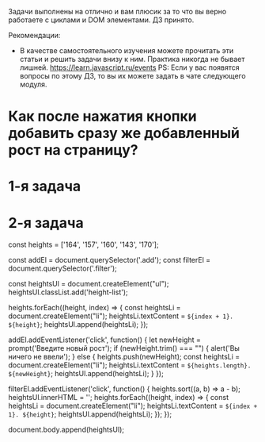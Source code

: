 Задачи выполнены на отлично и вам плюсик за то что вы верно работаете с циклами и DOM элементами.
ДЗ принято.


Рекомендации:
- В качестве самостоятельного изучения можете прочитать эти статьи и решить задачи внизу к ним. Практика никогда не бывает лишней.
https://learn.javascript.ru/events
PS: Если у вас появятся вопросы по этому ДЗ, то вы их можете задать в чате следующего модуля.


# Как после нажатия кнопки добавить сразу же добавленный рост на страницу?

# 1-я задача


# 2-я задача
const heights = ['164', '157', '160', '143', '170'];

const addEl = document.querySelector('.add');
const filterEl = document.querySelector('.filter');

const heightsUl = document.createElement("ul");
heightsUl.classList.add('height-list');

heights.forEach((height, index) => {
  const heightsLi = document.createElement("li");
  heightsLi.textContent = `${index + 1}. ${height}`;
  heightsUl.append(heightsLi);
});

addEl.addEventListener('click', function() {
  let newHeight = prompt('Введите новый рост');
  if (newHeight.trim() === "") {
    alert('Вы ничего не ввели');
  } else {
    heights.push(newHeight);
    const heightsLi = document.createElement("li");
    heightsLi.textContent = `${heights.length}. ${newHeight}`;
    heightsUl.append(heightsLi);
  }
});

filterEl.addEventListener('click', function() {
  heights.sort((a, b) => a - b);
  heightsUl.innerHTML = '';
  heights.forEach((height, index) => {
    const heightsLi = document.createElement("li");
    heightsLi.textContent = `${index + 1}. ${height}`;
    heightsUl.append(heightsLi);
  });
});


document.body.append(heightsUl);
